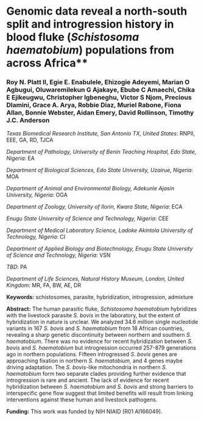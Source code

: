 

# Genomic data reveal a north-south split and introgression history in blood fluke (_Schistosoma haematobium_) populations from across Africa**

### Roy N. Platt II, Egie E. Enabulele, Ehizogie Adeyemi, Marian O Agbugui, Oluwaremilekun G Ajakaye, Ebube C Amaechi, Chika E Ejikeugwu, Christopher Igbeneghu, Victor S Njom, Precious Dlamini, Grace A. Arya, Robbie Diaz, Muriel Rabone, Fiona Allan, Bonnie Webster, Aidan Emery, David Rollinson, Timothy J.C. Anderson

*Texas Biomedical Research Institute, San Antonio TX, United States*: RNPII, EEE, GA, RD, TJCA

*Department of Pathology, University of Benin Teaching Hospital, Edo State, Nigeria*: EA

*Department of Biological Sciences, Edo State University, Uzairue, Nigeria*: MOA

*Department of Animal and Environmental Biology, Adekunle Ajasin University, Nigeria*: OGA

*Department of Zoology, University of Ilorin, Kwara State, Nigeria*: ECA

*Enugu State University of Science and Technology, Nigeria*: CEE

*Department of Medical Laboratory Science, Ladoke Akintola University of Technology, Nigeria*: CI

*Department of Applied Biology and Biotechnology, Enugu State University of Science and Technology, Nigeria*: VSN

*TBD*: PA

*Department of Life Sciences, Natural History Museum, London, United Kingdom*: MR, FA, BW, AE, DR

**Keywords:** schistosomes, parasite, hybridization, introgression, admixture

**Abstract:** The human parasitic fluke, _Schistosoma haematobium_ hybridizes with the livestock parasite _S. bovis_ in the laboratory, but the extent of hybridization in nature is unclear. We analyzed 34.6 million single nucleotide variants in 167 _S. bovis_ and _S. haematobium_ from 18 African countries, revealing a sharp genetic discontinuity between northern and southern _S. haematobium_. There was no evidence for recent hybridization between _S. bovis_ and _S. haematobium_ but introgression occurred 257-879 generations ago in northern populations. Fifteen introgressed _S. bovis_ genes are approaching fixation in northern _S. haematobium,_ and 4 genes maybe driving adaptation. The _S. bovis_-like mitochondria in northern _S. haematobium_ form two separate clades providing further evidence that introgression is rare and ancient. The lack of evidence for recent hybridization between _S. haematobium_ and _S. bovis_ and strong barriers to interspecific gene flow suggest that limited benefits will result from linking interventions against these human and livestock pathogens.

**Funding:** This work was funded by NIH NIAID (R01 AI166049).
